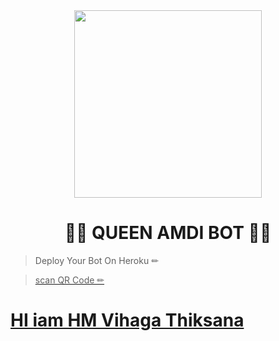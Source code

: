 <div align="center">
  <img src="https://i.ibb.co/r3wmpwr/LOGO.jpg" width="300" height="300">
  <h1>👸💎 QUEEN AMDI BOT 💎👸</h1>
</div>
<p align="center">

  > Deploy Your Bot On Heroku ✏
<div align="left"><a href=" https://heroku.com/deploy?template=https://github.com/VihagaThiksana1/QueenAmdi-Installer-1.0.7.git">

> scan  QR Code ✏
<div align="left"><a href="https://replit.com/@BlackAmda/Queen-Amdi-QR-Code">

# HI iam HM Vihaga Thiksana 
